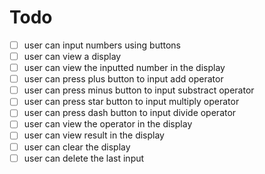 # Todo

- [ ] user can input numbers using buttons
- [ ] user can view a display
- [ ] user can view the inputted number in the display
- [ ] user can press plus button to input add operator
- [ ] user can press minus button to input substract operator
- [ ] user can press star button to input multiply operator
- [ ] user can press dash button to input divide operator
- [ ] user can view the operator in the display
- [ ] user can view result in the display
- [ ] user can clear the display
- [ ] user can delete the last input
